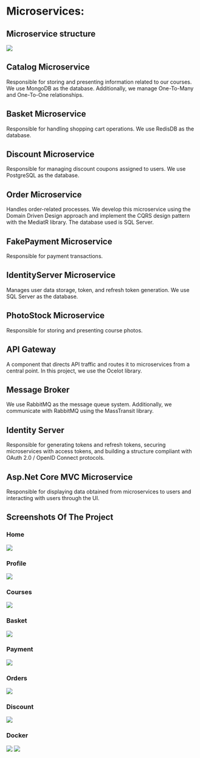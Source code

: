 # Microservices:
## Microservice structure
![](https://github.com/EnderBAKIR/OnlineCourseMicroServices/blob/main/screenshots/map.png)
## Catalog Microservice
Responsible for storing and presenting information related to our courses. We use MongoDB as the database. Additionally, we manage One-To-Many and One-To-One relationships.
## Basket Microservice
Responsible for handling shopping cart operations. We use RedisDB as the database.
## Discount Microservice
Responsible for managing discount coupons assigned to users. We use PostgreSQL as the database.
## Order Microservice
Handles order-related processes. We develop this microservice using the Domain Driven Design approach and implement the CQRS design pattern with the MediatR library. The database used is SQL Server.
## FakePayment Microservice
Responsible for payment transactions.
## IdentityServer Microservice
Manages user data storage, token, and refresh token generation. We use SQL Server as the database.
## PhotoStock Microservice
Responsible for storing and presenting course photos.
## API Gateway
A component that directs API traffic and routes it to microservices from a central point. In this project, we use the Ocelot library.
## Message Broker
We use RabbitMQ as the message queue system. Additionally, we communicate with RabbitMQ using the MassTransit library.
## Identity Server
Responsible for generating tokens and refresh tokens, securing microservices with access tokens, and building a structure compliant with OAuth 2.0 / OpenID Connect protocols.
## Asp.Net Core MVC Microservice
Responsible for displaying data obtained from microservices to users and interacting with users through the UI.
## Screenshots Of The Project
### Home
![](https://github.com/EnderBAKIR/OnlineCourseMicroServices/blob/main/screenshots/home.PNG)
### Profile
![](https://github.com/EnderBAKIR/OnlineCourseMicroServices/blob/main/screenshots/profil.PNG)
### Courses
![](https://github.com/EnderBAKIR/OnlineCourseMicroServices/blob/main/screenshots/profil.PNG)
### Basket
![](https://github.com/EnderBAKIR/OnlineCourseMicroServices/blob/main/screenshots/sepet.PNG)
### Payment
![](https://github.com/EnderBAKIR/OnlineCourseMicroServices/blob/main/screenshots/payment.PNG)
### Orders
![](https://github.com/EnderBAKIR/OnlineCourseMicroServices/blob/main/screenshots/orders.PNG)
### Discount
![](https://github.com/EnderBAKIR/OnlineCourseMicroServices/blob/main/screenshots/discount.PNG)
### Docker
![](https://github.com/EnderBAKIR/OnlineCourseMicroServices/blob/main/screenshots/docker2.PNG)
![](https://github.com/EnderBAKIR/OnlineCourseMicroServices/blob/main/screenshots/docker.PNG)
